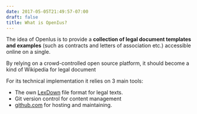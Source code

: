 ```yaml
---
date: 2017-05-05T21:49:57-07:00
draft: false
title: What is OpenIus?
---
```


The idea of OpenIus is to provide a **collection of legal document templates and examples** (such as contracts and letters of association etc.) accessible online on a single.

By relying on a crowd-controlled open source platform, it should become a kind of Wikipedia for legal document

For its technical implementation it relies on 3 main tools:

* The own [LexDown](/lexdown) file format for legal texts.
* Git version control for content management
* [github.com](www.github.com/OpenIus) for hosting and maintaining.
